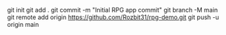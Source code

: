 git init
git add .
git commit -m "Initial RPG app commit"
git branch -M main
git remote add origin https://github.com/Rozbit31/rpg-demo.git
git push -u origin main
